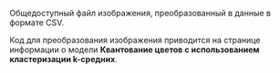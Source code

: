 Общедоступный файл изображения, преобразованный в данные в формате CSV.<p> </p>Код для преобразования изображения приводится на странице информации о модели <strong>Квантование цветов с использованием кластеризации k-средних</strong>.

<!---HONumber=July15_HO2-->